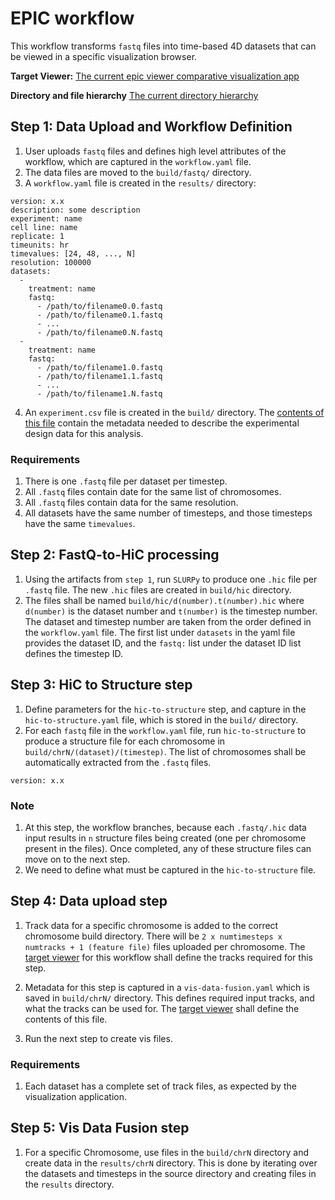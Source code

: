 # EPIC workflow

This workflow transforms `fastq` files into time-based 4D datasets that can be viewed in a 
specific visualization browser.

**Target Viewer:** [The current epic viewer comparative visualization app](https://github.com/epicsuite/epicview/tree/main/compare)

**Directory and file hierarchy** [The current directory hierarchy](hierarchy.md)

## Step 1: Data Upload and Workflow Definition

1. User uploads `fastq` files and defines high level attributes of the workflow, which are captured in the `workflow.yaml` file. 
2. The data files are moved to the `build/fastq/` directory. 
3. A `workflow.yaml` file is created in the `results/` directory:

```
version: x.x
description: some description
experiment: name
cell line: name
replicate: 1
timeunits: hr
timevalues: [24, 48, ..., N]
resolution: 100000
datasets:
  -
    treatment: name
    fastq:
      - /path/to/filename0.0.fastq
      - /path/to/filename0.1.fastq
      - ...
      - /path/to/filename0.N.fastq
  -
    treatment: name
    fastq:
      - /path/to/filename1.0.fastq
      - /path/to/filename1.1.fastq
      - ...
      - /path/to/filename1.N.fastq
```

4. An `experiment.csv` file is created in the `build/` directory. The [contents of this file](experiment.md) contain the metadata 
needed to describe the experimental design data for this analysis. 

### Requirements

1. There is one `.fastq` file per dataset per timestep.
1. All `.fastq` files contain date for the same list of chromosomes.
2. All `.fastq` files contain data for the same resolution. 
3. All datasets have the same number of timesteps, and those timesteps have the same `timevalues`.

## Step 2: FastQ-to-HiC processing

1. Using the artifacts from `step 1`, run `SLURPy` to produce one `.hic` file per `.fastq` file. The new `.hic` files are created in `build/hic` directory.
2. The files shall be named `build/hic/d(number).t(number).hic` where `d(number)` is the dataset number and `t(number)` is the timestep number. The dataset 
and timestep number are taken from the order defined in the `workflow.yaml` file. The first list under `datasets` in the yaml file provides the
dataset ID, and the `fastq:` list under the dataset ID list defines the timestep ID.


## Step 3: HiC to Structure step

1. Define parameters for the `hic-to-structure` step, and capture in the `hic-to-structure.yaml` file, which is stored in the `build/` directory. 
2. For each `fastq` file in the `workflow.yaml` file, run `hic-to-structure` to produce a structure file for each chromosome in `build/chrN/(dataset)/(timestep)`.
The list of chromosomes shall be automatically extracted from the `.fastq` files.

```
version: x.x
```

### Note

1. At this step, the workflow branches, because each `.fastq/.hic` data input results in `n` structure files being created (one per chromosome present in the files).
Once completed, any of these structure files can move on to the next step.
2. We need to define what must be captured in the `hic-to-structure` file. 

## Step 4: Data upload step

1. Track data for a specific chromosome is added to the correct chromosome build directory. 
There will be `2 x numtimesteps x numtracks + 1 (feature file)` files uploaded per chromosome.
The [target viewer](https://github.com/epicsuite/epicview/tree/main/compare)
for this workflow shall define the tracks required for this step.

2. Metadata for this step is captured in a `vis-data-fusion.yaml` which is saved in `build/chrN/` directory. This
defines required input tracks, and what the tracks can be used for.
The [target viewer](https://github.com/epicsuite/epicview/tree/main/compare) shall define the contents of this file.

3. Run the next step to create vis files.

### Requirements

1. Each dataset has a complete set of track files, as expected by the visualization application. 

## Step 5: Vis Data Fusion step

1. For a specific Chromosome, use files in the `build/chrN` directory and create data in the `results/chrN` directory. This is done by iterating over the datasets and timesteps in the source directory and creating files in the `results` directory.

